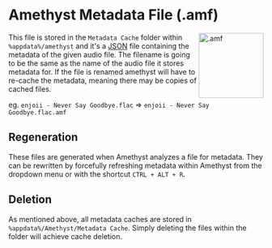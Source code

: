 # Amethyst Metadata File (.amf)

<img align="right" src="https://github.com/Geoxor/amethyst/raw/master/assets/images/amf.png" alt=".amf" width="128"/>

This file is stored in the `Metadata Cache` folder within `%appdata%/amethyst` and it's a [JSON](https://en.wikipedia.org/wiki/JSON) file containing
the metadata of the given audio file. The filename is going to be the same as the name of the audio file it stores metadata for.
If the file is renamed amethyst will have to re-cache the metadata, meaning there may be copies of cached files.

eg. `enjoii - Never Say Goodbye.flac` => `enjoii - Never Say Goodbye.flac.amf`

## Regeneration

These files are generated when Amethyst analyzes a file for metadata. They can be rewritten by forcefully refreshing metadata
within Amethyst from the dropdown menu or with the shortcut `CTRL + ALT + R`.

## Deletion

As mentioned above, all metadata caches are stored in `%appdata%/Amethyst/Metadata Cache`. Simply deleting the files within the folder will achieve cache deletion.
